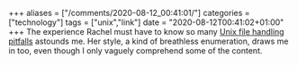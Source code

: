 +++
aliases = ["/comments/2020-08-12_00:41:01/"]
categories = ["technology"]
tags = ["unix","link"]
date = "2020-08-12T00:41:02+01:00"
+++
The experience Rachel must have to know so many [Unix file handling pitfalls](http://rachelbythebay.com/w/2020/08/11/files/) astounds me. Her style, a kind of breathless enumeration, draws me in too, even though I only vaguely comprehend some of the content.
